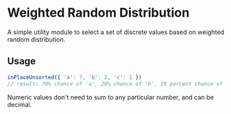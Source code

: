 # Weighted Random Distribution
A simple utility module to select a set of discrete values based on weighted random distribution.

## Usage

```javascript
inPlaceUnsorted({ 'a': 7, 'b': 2, 'c': 1 })
// result: 70% chance of 'a', 20% chance of 'b', 10 percent chance of 'c'
```

Numeric values don't need to sum to any particular number, and can be decimal.